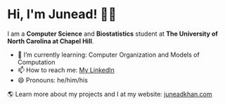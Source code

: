 # Hi, I'm Junead! 👋🏽


I am a **Computer Science** and **Biostatistics** student at **The University of North Carolina at Chapel Hill**.

- 🌱 I’m currently learning: Computer Organization and Models of Computation
- 📫 How to reach me: [My LinkedIn](https://www.linkedin.com/in/junead-khan/)
- 😄 Pronouns: he/him/his

🌎 Learn more about my projects and I at my website: [juneadkhan.com](https://juneadkhan.com)
